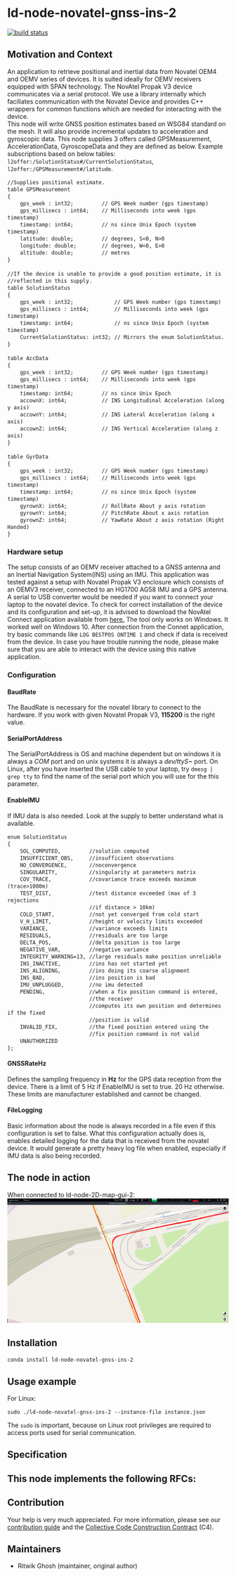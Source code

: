# ld-node-novatel-gnss-ins-2

[![build status](https://gitlab.com/link.developers/ld-node-novatel-gnss-ins-2/badges/master/build.svg)](https://gitlab.com/link.developers/ld-node-novatel-gnss-ins-2/commits/master)

## Motivation and Context

An application to retrieve positional and inertial data from Novatel OEM4 and OEMV series of devices. It is suited ideally for OEMV receivers equipped with SPAN technology.
The NovAtel Propak V3 device communicates via a serial protocol. We use a library internally which faciliates communication with the Novatel Device and provides C++ wrappers for common functions which are needed for interacting with the device.   
This node will write GNSS position estimates based on WSG84 standard on the mesh. It will also provide incremental updates to acceleration and gyroscopic data. This node supplies 3 offers called GPSMeasurement, AccelerationData, GyroscopeData and they are defined as below. Example subscriptions based on below tables: `l2offer:/SolutionStatus#/CurrentSolutionStatus`, `l2offer:/GPSMeasurement#/latitude`.

```
//Supplies positional estimate.
table GPSMeasurement 
{
    gps_week : int32;         // GPS Week number (gps timestamp)
    gps_millisecs : int64;    // Milliseconds into week (gps timestamp)
    timestamp: int64;         // ns since Unix Epoch (system timestamp)
    latitude: double;         // degrees, S<0, N>0
    longitude: double;        // degrees, W<0, E>0
    altitude: double;         // metres
}

//If the device is unable to provide a good position estimate, it is 
//reflected in this supply.
table SolutionStatus
{
    gps_week : int32;             // GPS Week number (gps timestamp)
    gps_millisecs : int64;        // Milliseconds into week (gps timestamp)
    timestamp: int64;             // ns since Unix Epoch (system timestamp)
    CurrentSolutionStatus: int32; // Mirrors the enum SolutionStatus. 
}

table AccData
{
    gps_week : int32;         // GPS Week number (gps timestamp)
    gps_millisecs : int64;    // Milliseconds into week (gps timestamp)
    timestamp: int64;         // ns since Unix Epoch
    accownX: int64;           // INS Longitudinal Acceleration (along y axis)
    accownY: int64;           // INS Lateral Acceleration (along x axis)   
    accownZ: int64;           // INS Vertical Acceleration (along z axis) 
}

table GyrData
{
    gps_week : int32;         // GPS Week number (gps timestamp)
    gps_millisecs : int64;    // Milliseconds into week (gps timestamp)
    timestamp: int64;         // ns since Unix Epoch (system timestamp)
    gyrownX: int64;           // RollRate About y axis rotation
    gyrownY: int64;           // PitchRate About x axis rotation
    gyrownZ: int64;           // YawRate About z axis rotation (Right Handed)
}
```

### Hardware setup
The setup consists of an OEMV receiver attached to a GNSS antenna and an Inertial Navigation System(INS) using an IMU. This application was tested against a setup with Novatel Propak V3 enclosure which consists of an OEMV3 receiver, connected to an HG1700 AG58 IMU and a GPS antenna. A serial to USB converter would be needed if you want to connect your laptop to the novatel device. To check for correct installation of the device and its configuration and set-up, it is advised to download the NovAtel Connect application available from [here.](https://www.novatel.com/products/firmware-options/novatel-connect/) The tool only works on Windows. It worked well on Windows 10. After connection from the Connet application, try basic commands like `LOG BESTPOS ONTIME 1` and check if data is received from the device. In case you have trouble running the node, please make sure that you are able to interact with the device using this native application.

### Configuration

#### BaudRate
The BaudRate is necessary for the novatel library to connect to the hardware. If you work with given Novatel Propak V3, **115200** is the right value.

#### SerialPortAddress
The SerialPortAddress is OS and machine dependent but on windows it is always a *COM* port and on unix systems it is always a *dev/ttyS~* port. On Linux, after you have inserted the USB cable to your laptop, try `dmesg | grep tty` to find the name of the serial port which you will use for the this parameter.

#### EnableIMU
If IMU data is also needed. Look at the supply to better understand what is available.

```
enum SolutionStatus
{
    SOL_COMPUTED,         //solution computed
    INSUFFICIENT_OBS,     //insufficient observations
    NO_CONVERGENCE,       //noconvergence
    SINGULARITY,          //singularity at parameters matrix
    COV_TRACE,            //covariance trace exceeds maximum (trace>1000m)
    TEST_DIST,            //test distance exceeded (max of 3 rejections 
                          //if distance > 10km)
    COLD_START,           //not yet converged from cold start
    V_H_LIMIT,            //height or velocity limits exceeded
    VARIANCE,             //variance exceeds limits
    RESIDUALS,            //residuals are too large
    DELTA_POS,            //delta position is too large
    NEGATIVE_VAR,         //negative variance
    INTEGRITY_WARNING=13, //large residuals make position unreliable
    INS_INACTIVE,         //ins has not started yet
    INS_ALIGNING,         //ins doing its coarse alignment
    INS_BAD,              //ins position is bad
    IMU_UNPLUGGED,        //no imu detected
    PENDING,              //when a fix position command is entered, 
                          //the receiver 
                          //computes its own position and determines if the fixed 
                          //position is valid
    INVALID_FIX,          //the fixed position entered using the 
                          //fix position command is not valid
	UNAUTHORIZED
};
```


#### GNSSRateHz
Defines the sampling frequency in **Hz** for the GPS data reception from the device. There is a limit of 5 Hz if EnableIMU is set to true. 20 Hz otherwise. These limits are manufacturer established and cannot be changed.

#### FileLogging
Basic information about the node is always recorded in a file even if this configuration is set to false. What this configuration actually does is, enables detailed logging for the data that is received from the novatel device. It would generate a pretty heavy log file when enabled, especially if IMU data is also being recorded. 

## The node in action
When connected to ld-node-2D-map-gui-2:
![The node in action.](assets/test_drive_link2.png)

## Installation

```
conda install ld-node-novatel-gnss-ins-2
```

## Usage example

For Linux: 
```
sudo ./ld-node-novatel-gnss-ins-2 --instance-file instance.json 

```
The `sudo` is important, because on Linux root privileges are required to access ports used for serial communication. 

## Specification

This node implements the following RFCs:
- 

## Contribution

Your help is very much appreciated. For more information, please see our [contribution guide](./CONTRIBUTING.md) and the [Collective Code Construction Contract](https://gitlab.com/link.developers/RFC/blob/master/001/README.md) (C4).

## Maintainers

- Ritwik Ghosh (maintainer, original author)
